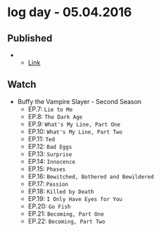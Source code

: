 # log day - 05.04.2016

## Published 

- - [Link]()


## Watch

- Buffy the Vampire Slayer - Second Season
  - EP.7: `Lie to Me`
  - EP.8: `The Dark Age`
  - EP.9: `What's My Line, Part One`
  - EP.10: `What's My Line, Part Two`
  - EP.11: `Ted`
  - EP.12: `Bad Eggs`
  - EP.13: `Surprise`
  - EP.14: `Innocence`
  - EP.15: `Phases`
  - EP.16: `Bewitched, Bothered and Bewildered`
  - EP.17: `Passion`
  - EP.18: `Killed by Death`
  - EP.19: `I Only Have Eyes for You`
  - EP.20: `Go Fish`
  - EP.21: `Becoming, Part One`
  - EP.22: `Becoming, Part Two`
